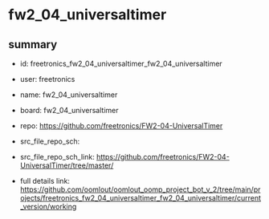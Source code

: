 # fw2_04_universaltimer
 
## summary 
* id: freetronics_fw2_04_universaltimer_fw2_04_universaltimer
* user: freetronics
* name: fw2_04_universaltimer
* board: fw2_04_universaltimer
* repo: https://github.com/freetronics/FW2-04-UniversalTimer



* src_file_repo_sch: 
* src_file_repo_sch_link: https://github.com/freetronics/FW2-04-UniversalTimer/tree/master/
* full details link: https://github.com/oomlout/oomlout_oomp_project_bot_v_2/tree/main/projects/freetronics_fw2_04_universaltimer_fw2_04_universaltimer/current_version/working  






